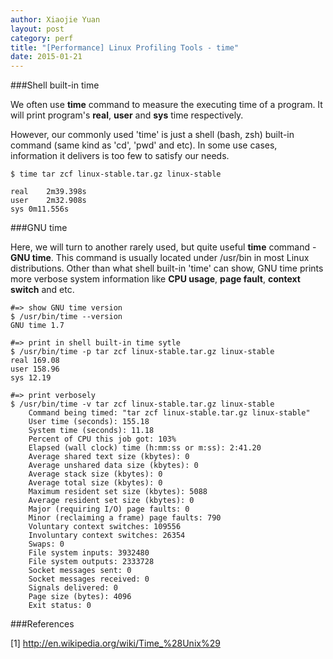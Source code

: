 ```yaml
---
author: Xiaojie Yuan
layout:	post
category: perf
title: "[Performance] Linux Profiling Tools - time"
date: 2015-01-21
---
```


###Shell built-in time

We often use __time__ command to measure the executing time of a program. It will print program's __real__, __user__ and __sys__ time respectively.

However, our commonly used 'time' is just a shell (bash, zsh) built-in command (same kind as 'cd', 'pwd' and etc). In some use cases, information it delivers is too few to satisfy our needs.

```
$ time tar zcf linux-stable.tar.gz linux-stable
 
real	2m39.398s
user	2m32.908s
sys	0m11.556s
```

###GNU time

Here, we will turn to another rarely used, but quite useful __time__ command - __GNU time__. This command is usually located under /usr/bin in most Linux distributions. Other than what shell built-in 'time' can show, GNU time prints more verbose system information like __CPU usage__, __page fault__, __context switch__ and etc.

```
#=> show GNU time version
$ /usr/bin/time --version
GNU time 1.7

#=> print in shell built-in time sytle
$ /usr/bin/time -p tar zcf linux-stable.tar.gz linux-stable
real 169.08
user 158.96
sys 12.19

#=> print verbosely
$ /usr/bin/time -v tar zcf linux-stable.tar.gz linux-stable
	Command being timed: "tar zcf linux-stable.tar.gz linux-stable"
	User time (seconds): 155.18
	System time (seconds): 11.18
	Percent of CPU this job got: 103%
	Elapsed (wall clock) time (h:mm:ss or m:ss): 2:41.20
	Average shared text size (kbytes): 0
	Average unshared data size (kbytes): 0
	Average stack size (kbytes): 0
	Average total size (kbytes): 0
	Maximum resident set size (kbytes): 5088
	Average resident set size (kbytes): 0
	Major (requiring I/O) page faults: 0
	Minor (reclaiming a frame) page faults: 790
	Voluntary context switches: 109556
	Involuntary context switches: 26354
	Swaps: 0
	File system inputs: 3932480
	File system outputs: 2333728
	Socket messages sent: 0
	Socket messages received: 0
	Signals delivered: 0
	Page size (bytes): 4096
	Exit status: 0
```

###References

[1] <http://en.wikipedia.org/wiki/Time_%28Unix%29>
